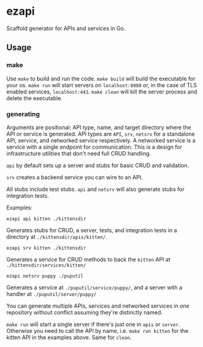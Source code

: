 # ezapi
Scaffold generator for APIs and services in Go.

## Usage
### make
Use `make` to build and run the code. 
`make build` will build the executable for your os.
`make run` will start servers on `localhost:8080` or, in the case of TLS enabled services, `localhost:443`. `make clean` will kill the server process and delete the executable. 

### generating 
Arguments are positional: API type, name, and target directory where the API or service is generated. API types are `API`, `srv`, `netsrv` for a standalone API, service, and networked service respectively. A networked service is a service with a single endpoint for communication. This is a design for infrastructure utilities that don't need full CRUD handling. 

`api` by default sets up a server and stubs for basic CRUD and validation.

`srv` creates a backend service you can wire to an API. 

All stubs include test stubs. `api` and `netsrv` will also generate stubs for integration tests.

Examples:
```
ezapi api kitten ./kittensdir
```
Generates stubs for CRUD, a server, tests, and integration tests in a directory at `./kittensdir/apis/kitten/`. 
```
ezapi srv kitten ./kittensdir
```
Generates a service for CRUD methods to back the `kitten` API at `./kittensdir/services/kitten/`
```
ezapi netsrv puppy ./puputil
```
Generates a service at `./puputil/service/puppy/`, and a server with a handler at `./puputil/server/puppy/`

You can generate multiple APIs, services and networked services in one repository without conflict assuming they're distinctly named. 

`make run` will start a single server if there's just one in `apis` or `server`. Otherwise you need to call the API by name, i.e. `make run kitten` for the kitten API in the examples above. Same for `clean`.